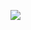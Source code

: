 ![](https://images.velog.io/images/pp8960/post/b70cfb6b-ab35-47ef-9189-96ca15fe3680/yu%20jae%20woo.gif)
